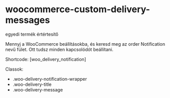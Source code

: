 # woocommerce-custom-delivery-messages
egyedi termék értértesítő 


Mennyj a WooCommerce beállításokba, és keresd meg az order Notification nevű fület. Ott tudsz minden kapcsolódót beállítani.

Shortcode: [woo_delivery_notification]

Classok:

* .woo-delivery-notification-wrapper
* .woo-delivery-title
* .woo-delivery-message
